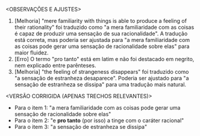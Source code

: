 <OBSERVAÇÕES E AJUSTES>
1. [Melhoria] "mere familiarity with things is able to produce a feeling of their rationality" foi traduzido como "a mera familiaridade com as coisas é capaz de produzir uma sensação de sua racionalidade". A tradução está correta, mas poderia ser ajustada para "a mera familiaridade com as coisas pode gerar uma sensação de racionalidade sobre elas" para maior fluidez.
2. [Erro] O termo "pro tanto" está em latim e não foi destacado em negrito, nem explicado entre parênteses.
3. [Melhoria] "the feeling of strangeness disappears" foi traduzido como "a sensação de estranheza desaparece". Poderia ser ajustado para "a sensação de estranheza se dissipa" para uma tradução mais natural.

<VERSÃO CORRIGIDA (APENAS TRECHOS RELEVANTES)>
- Para o item 1: "a mera familiaridade com as coisas pode gerar uma sensação de racionalidade sobre elas"
- Para o item 2: "e **pro tanto** (por isso) a tinge com o caráter racional"
- Para o item 3: "a sensação de estranheza se dissipa"